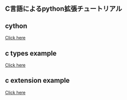 C言語によるpython拡張チュートリアル
---------------------

cython
------
[Click here](cythonexample/)

c types example
-----
[Click here](ctypesexample/)

c extension example
------------
[Click here](cextexexample/)

